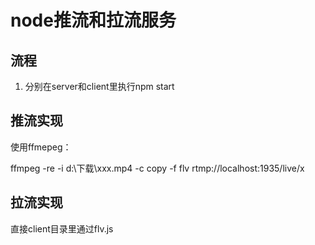# node推流和拉流服务

## 流程

1. 分别在server和client里执行npm start


## 推流实现

使用ffmepeg：

ffmpeg -re -i d:\下载\xxx.mp4 -c copy -f flv rtmp://localhost:1935/live/x

## 拉流实现

直接client目录里通过flv.js

